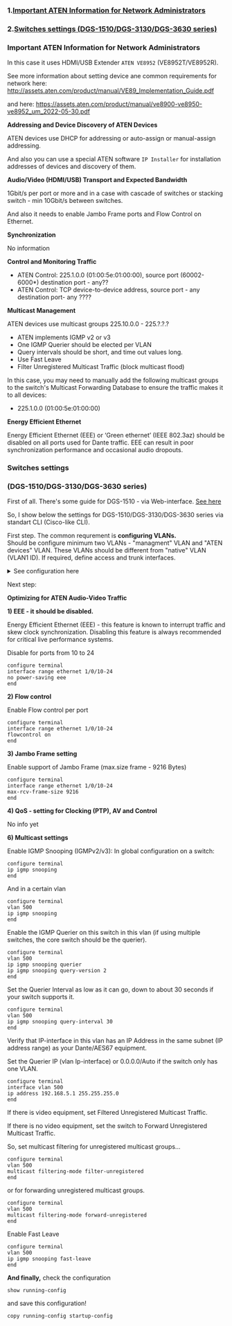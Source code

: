 ### 1.[Important ATEN Information for Network Administrators](#Important-ATEN-Information-for-Network-Administrators)
### 2.[Switches settings (DGS-1510/DGS-3130/DGS-3630 series)](#Switches-settings)

### Important ATEN Information for Network Administrators

In this case it uses HDMI/USB Extender `ATEN VE8952` (VE8952T/VE8952R).

See more information about setting device ane common requirements for network here: http://assets.aten.com/product/manual/VE89_Implementation_Guide.pdf

 and here: https://assets.aten.com/product/manual/ve8900-ve8950-ve8952_um_2022-05-30.pdf
 
**Addressing and Device Discovery of ATEN Devices**

ATEN devices use DHCP for addressing or auto-assign or manual-assign addressing. 

And also you can use a special ATEN software `IP Installer` for installation addresses of devices and discovery of them.

**Audio/Video (HDMI/USB) Transport and Expected Bandwidth**

1Gbit/s per port or more and in a case with cascade of switches or stacking switch - min 10Gbit/s between switches.

And also it needs to enable Jambo Frame ports and Flow Control on Ethernet.

**Synchronization**

No information

**Control and Monitoring Traffic**

- ATEN Control: 225.1.0.0 (01:00:5e:01:00:00), source port (60002-6000*) destination port - any??
- ATEN Control: TCP device-to-device address, source port - any  destination port- any ????

**Multicast Management**

ATEN devices use multicast groups 225.10.0.0 - 225.?.?.? 

- ATEN implements IGMP v2 or v3
- One IGMP Querier should be elected per VLAN
- Query intervals should be short, and time out values long.
- Use Fast Leave
- Filter Unregistered Multicast Traffic (block multicast flood)

In this case, you may need to manually add the following multicast groups to the switch's Multicast Forwarding Database to ensure the traffic makes it to all devices:

- 225.1.0.0 (01:00:5e:01:00:00)

**Energy Efficient Ethernet**

Energy Efficient Ethernet (EEE) or ‘Green ethernet’ (IEEE 802.3az) should be disabled on all ports used for Dante traffic.
EEE can result in poor synchronization performance and occasional audio dropouts.


### Switches settings 

### (DGS-1510/DGS-3130/DGS-3630 series)

First of all. 
There's some guide for DGS-1510 - via Web-interface. [See here](https://github.com/yaraslav/Setting_of_D-Link_switches/blob/main/ATEN%2BDLink-1510.pdf)

So, I show below the settings for DGS-1510/DGS-3130/DGS-3630 series via standart CLI (Cisco-like CLI).

First step. The common requrement is **configuring VLANs.**  
Should be configure minimum two VLANs - "managment" VLAN and "ATEN devices" VLAN. These VLANs should be different from "native" VLAN (VLAN1 ID). If required, define access and trunk interfaces.

<details> 
<summary>See configuration here</summary>

```
configure terminal
vlan 300
name managment
vlan 500
name Aten_AVoIP
exit
interface range ethernet 1/0/10-24
switchport mode access
switchport access vlan 500
exit
interface ethernet 1/0/2
switchport mode access
switchport access vlan 300
exit
interface ethernet 1/0/28
switchport mode trunk
switchport trunk allowed vlan 300,500
end
```
   
</details>

Next step:

**Optimizing for ATEN Audio-Video Traffic**

**1) EEE  - it should be disabled.** 

Energy Efficient Ethernet (EEE) - this feature is known to interrupt traffic and skew clock
synchronization. Disabling this feature is always recommended for critical live performance systems.

Disable for ports from 10 to 24
```
configure terminal
interface range ethernet 1/0/10-24
no power-saving eee
end
```
**2) Flow control**

Enable Flow control per port

```
configure terminal
interface range ethernet 1/0/10-24
flowcontrol on
end
```
**3) Jambo Frame setting**

Enable support of Jambo Frame (max.size frame - 9216 Bytes)

```
configure terminal
interface range ethernet 1/0/10-24
max-rcv-frame-size 9216
end
```
**4) QoS - setting for Clocking (PTP), AV and Control**

No info yet

**6) Multicast settings**

Enable IGMP Snooping (IGMPv2/v3):
In global configuration on a switch:
```
configure terminal
ip igmp snooping
end
```
And in a certain vlan
```
configure terminal
vlan 500
ip igmp snooping
end
```
Enable the IGMP Querier on this switch in this vlan (if using multiple switches, the core switch should be the querier).
```
configure terminal
vlan 500
ip igmp snooping querier
ip igmp snooping query-version 2
end
```
Set the Querier Interval as low as it can go, down to about 30 seconds if your switch supports it.
```
configure terminal
vlan 500
ip igmp snooping query-interval 30
end
```
Verify that IP-interface in this vlan has an IP Address in the same subnet (IP address range) as your Dante/AES67 equipment.

Set the Querier IP (vlan Ip-interface) or 0.0.0.0/Auto if the switch only has one VLAN.
```
configure terminal
interface vlan 500
ip address 192.168.5.1 255.255.255.0
end
```
If there is video equipment, set Filtered Unregistered Multicast Traffic.

If there is no video equipment, set the switch to Forward Unregistered Multicast Traffic. 

So, set multicast filtering for unregistered multicast groups...

```
configure terminal
vlan 500
multicast filtering-mode filter-unregistered
end
```
or for forwarding unregistered multicast groups.

```
configure terminal
vlan 500
multicast filtering-mode forward-unregistered
end
```

Enable Fast Leave 

```
configure terminal
vlan 500
ip igmp snooping fast-leave
end
```

**And finally,** check the confiquration

```
show running-config
```

and save this configuration!

```
copy running-config startup-config
```




